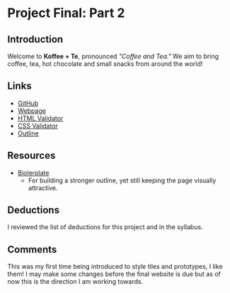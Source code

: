 
# Project Final: Part 2

## Introduction
Welcome to **Koffee + Te**, pronounced *"Coffee and Tea."* We aim to bring coffee, tea, hot chocolate and small snacks from around the world! 

## Links
* [GitHub](https://github.com/achance27/project_final2_chance_aliyah)
* [Webpage]()
* [HTML Validator]()
* [CSS Validator]()
* [Outline](https://gsnedders.html5.org/outliner/process.py)

## Resources
* [Biolerplate](https://github.com/h5bp/html5-boilerplate/blob/master/src/css/main.css#L107-L169)
	* For building a stronger outline, yet still keeping the page visually attractive. 

## Deductions
I reviewed the list of deductions for this project and in the syllabus.

## Comments
This was my first time being introduced to style tiles and prototypes, I like them! I may make some changes before the final website is due but as of now this is the direction I am working towards.
